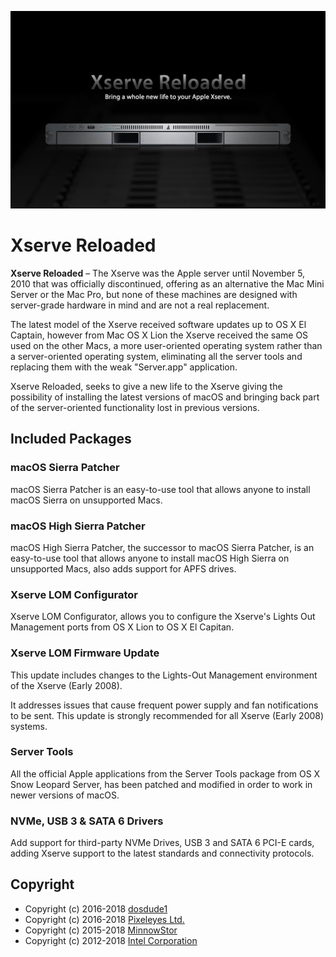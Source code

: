 ![Xserve Reloaded](./src/banner.jpg)

# Xserve Reloaded

**Xserve Reloaded** – The Xserve was the Apple server until November 5, 2010 that
was officially discontinued, offering as an alternative the Mac Mini Server or the
Mac Pro, but none of these machines are designed with server-grade hardware in
mind and are not a real replacement.

The latest model of the Xserve received software updates up to OS X El Captain, however
from Mac OS X Lion the Xserve received the same OS used on the other Macs, a more
user-oriented operating system rather than a server-oriented operating system, eliminating
all the server tools and replacing them with the weak "Server.app" application.

Xserve Reloaded, seeks to give a new life to the Xserve giving the possibility of
installing the latest versions of macOS and bringing back part of the server-oriented
functionality lost in previous versions.

## Included Packages
### macOS Sierra Patcher
macOS Sierra Patcher is an easy-to-use tool that allows anyone to install macOS Sierra
on unsupported Macs.

### macOS High Sierra Patcher
macOS High Sierra Patcher, the successor to macOS Sierra Patcher, is an easy-to-use
tool that allows anyone to install macOS High Sierra on unsupported Macs, also adds
support for APFS drives.

### Xserve LOM Configurator
Xserve LOM Configurator, allows you to configure the Xserve's Lights Out Management ports
from OS X Lion to OS X El Capitan.

### Xserve LOM Firmware Update
This update includes changes to the Lights-Out Management environment of the Xserve (Early 2008).

It addresses issues that cause frequent power supply and fan notifications to be sent.
This update is strongly recommended for all Xserve (Early 2008) systems.

### Server Tools
All the official Apple applications from the Server Tools package from OS X Snow
Leopard Server, has been patched and modified in order to work in newer versions of macOS.

### NVMe, USB 3 & SATA 6 Drivers
Add support for third-party NVMe Drives, USB 3 and SATA 6 PCI-E cards, adding Xserve
support to the latest standards and connectivity protocols.

## Copyright
- Copyright (c) 2016-2018 [dosdude1](http://dosdude1.com/)
- Copyright (c) 2016-2018 [Pixeleyes Ltd.](http://www.pixeleyes.co.nz)
- Copyright (c) 2015-2018 [MinnowStor](https://forums.macrumors.com/members/jimj740.832671/)
- Copyright (c) 2012-2018 [Intel Corporation](https://www.intel.com)